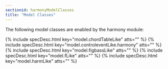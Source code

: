 ```yaml
---
sectionid: harmonyModelClasses
title: "Model Classes"
---
```




The following model classes are enabled by the harmony module:



{% include specDesc.html key="model.chordTableLike" atts="" %}
{% include specDesc.html key="model.controleventLike.harmony" atts="" %}
{% include specDesc.html key="model.figbassLike" atts="" %}
{% include specDesc.html key="model.fLike" atts="" %}
{% include specDesc.html key="model.harmLike" atts="" %}



